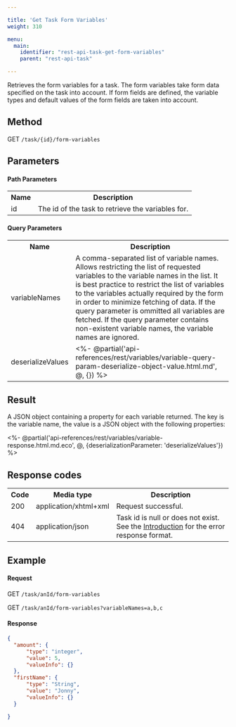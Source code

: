 ```yaml
---

title: 'Get Task Form Variables'
weight: 310

menu:
  main:
    identifier: "rest-api-task-get-form-variables"
    parent: "rest-api-task"

---
```


Retrieves the form variables for a task. The form variables take form data specified on the task into
account. If form fields are defined, the variable types and
default values of the form fields are taken into account.

Method
--------------  

GET `/task/{id}/form-variables`


Parameters
--------------  

#### Path Parameters

<table class="table table-striped">
  <tr>
    <th>Name</th>
    <th>Description</th>
  </tr>
  <tr>
    <td>id</td>
    <td>The id of the task to retrieve the variables for.</td>
  </tr>
</table>

#### Query Parameters

<table class="table table-striped">
  <tr>
    <th>Name</th>
    <th>Description</th>
  </tr>
  <tr>
    <td>variableNames</td>
    <td>A comma-separated list of variable names. Allows restricting the list of requested 
        variables to the variable names in the list. It is best practice to restrict the list of 
        variables to the variables actually required by the form in order to minimize fetching of
        data. If the query parameter is ommitted all variables are fetched. If the query parameter
        contains non-existent variable names, the variable names are ignored.</td>
  </tr>
  <tr>
    <td>deserializeValues</td>
    <td>
      <%- @partial('api-references/rest/variables/variable-query-param-deserialize-object-value.html.md', @, {}) %>
    </td>
  </tr>
</table>

Result
--------------  

A JSON object containing a property for each variable returned. The key is the variable name, the
value is a JSON object with the following properties:

<%- @partial('api-references/rest/variables/variable-response.html.md.eco', @, {deserializationParameter: 'deserializeValues'}) %>

Response codes
--------------  

<table class="table table-striped">
  <tr>
    <th>Code</th>
    <th>Media type</th>
    <th>Description</th>
  </tr>
  <tr>
    <td>200</td>
    <td>application/xhtml+xml</td>
    <td>Request successful.</td>
  </tr>
  <tr>
    <td>404</td>
    <td>application/json</td>
    <td>Task id is null or does not exist. See the <a href="ref:#overview-introduction">Introduction</a> for the error response format.</td>
  </tr>
</table>


Example
--------------

#### Request

GET `/task/anId/form-variables`

GET `/task/anId/form-variables?variableNames=a,b,c`


#### Response

```json
{
  "amount": {
      "type": "integer",
      "value": 5,
      "valueInfo": {}
  },
  "firstName": {
      "type": "String",
      "value": "Jonny",
      "valueInfo": {}
  }

}
```
